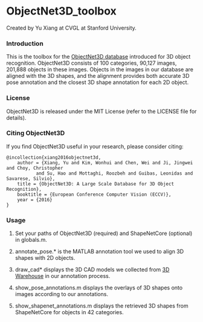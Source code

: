 # ObjectNet3D_toolbox

Created by Yu Xiang at CVGL at Stanford University.

### Introduction

This is the toolbox for the [ObjectNet3D database](http://cvgl.stanford.edu/projects/objectnet3d/) introduced for 3D object recognition.
ObjectNet3D consists of 100 categories, 90,127 images, 201,888 objects in these images. 
Objects in the images in our database are aligned with the 3D shapes, 
and the alignment provides both accurate 3D pose annotation and the closest 
3D shape annotation for each 2D object.

### License

ObjectNet3D is released under the MIT License (refer to the LICENSE file for details).

### Citing ObjectNet3D

If you find ObjectNet3D useful in your research, please consider citing:

    @incollection{xiang2016objectnet3d,
        author = {Xiang, Yu and Kim, Wonhui and Chen, Wei and Ji, Jingwei and Choy, Christopher 
               and Su, Hao and Mottaghi, Roozbeh and Guibas, Leonidas and Savarese, Silvio},
        title = {ObjectNet3D: A Large Scale Database for 3D Object Recognition},
        booktitle = {European Conference Computer Vision (ECCV)},
        year = {2016}
    }

### Usage

1. Set your paths of ObjectNet3D (required) and ShapeNetCore (optional) in globals.m.

2. annotate_pose.* is the MATLAB annotation tool we used to align 3D shapes with 2D objects.

3. draw_cad* displays the 3D CAD models we collected from [3D Warehouse](https://3dwarehouse.sketchup.com) in our annotation process.

4. show_pose_annotations.m displays the overlays of 3D shapes onto images according to our annotations.

5. show_shapenet_annotations.m displays the retrieved 3D shapes from ShapeNetCore for objects in 42 categories.
